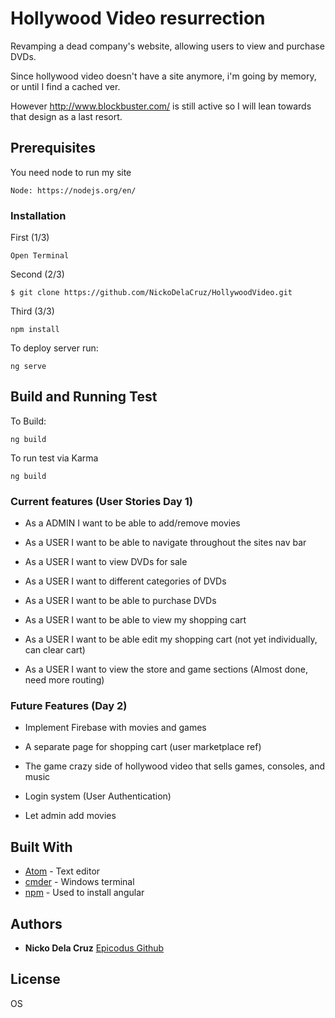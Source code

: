 # Hollywood Video resurrection

Revamping a dead company's website, allowing users to view and purchase DVDs.

Since hollywood video doesn't have a site anymore, i'm going by memory, or until I find a cached ver.

However
http://www.blockbuster.com/ is still active so I will lean towards that design as a last resort.


## Prerequisites

You need node to run my site

```
Node: https://nodejs.org/en/
```

### Installation

First (1/3)

```
Open Terminal
```

Second (2/3)

```
$ git clone https://github.com/NickoDelaCruz/HollywoodVideo.git
```

Third (3/3)

```
npm install
```

To deploy server run:

```
ng serve
```




## Build and Running Test
To Build:
```
ng build
```

To run test via Karma
```
ng build
```


### Current features (User Stories Day 1)

* As a ADMIN I want to be able to add/remove movies

* As a USER I want to be able to navigate throughout the sites nav bar

* As a USER I want to view DVDs for sale

* As a USER I want to different categories of DVDs

* As a USER I want to be able to purchase DVDs

* As a USER I want to be able to view my shopping cart

* As a USER I want to be able edit my shopping cart (not yet individually, can clear cart)

* As a USER I want to view the store and game sections (Almost done, need more routing)



### Future Features (Day 2)

* Implement Firebase with movies and games

* A separate page for shopping cart (user marketplace ref)

* The game crazy side of hollywood video that sells games, consoles, and music

* Login system (User Authentication)

* Let admin add movies


## Built With

* [Atom](https://atom.io/) - Text editor
* [cmder](http://cmder.net/) - Windows terminal
* [npm](https://nodejs.org/en/) - Used to install angular


## Authors

* **Nicko Dela Cruz**  [Epicodus Github](https://github.com/NickoDelaCruz)



## License

OS
